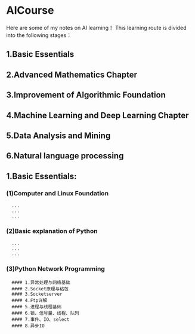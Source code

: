 # AICourse
Here are some of my notes on AI learning！
This learning route is divided into the following stages：
 ## 1.Basic Essentials
 ## 2.Advanced Mathematics Chapter
 ## 3.Improvement of Algorithmic Foundation
 ## 4.Machine Learning and Deep Learning Chapter
 ## 5.Data Analysis and Mining
 ## 6.Natural language processing
  
## 1.Basic Essentials:
  ### (1)Computer and Linux Foundation
      ...
      ...
      ...
  ### (2)Basic explanation of Python
      ...
      ...
      ...
  ### (3)Python Network Programming
      #### 1.异常处理与网络基础
      #### 2.Socket原理与粘包
      #### 3.Socketserver
      #### 4.Ftp详解
      #### 5.进程与线程基础
      #### 6.锁、信号量、线程、队列
      #### 7.事件、IO、select
      #### 8.异步IO

